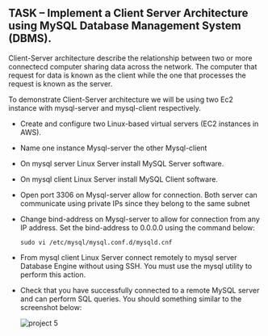 ## TASK – Implement a Client Server Architecture using MySQL Database Management System (DBMS).

Client-Server architecture describe the relationship between two or more connectecd computer sharing data across the network. The computer that request for data is known as the client while the one that processes the request is known as the server.

To demonstrate Client-Server architecture we will be using two Ec2 instance with mysql-server and mysql-client respectively.

- Create and configure two Linux-based virtual servers (EC2 instances in AWS).

- Name one instance Mysql-server the other Mysql-client

- On mysql server Linux Server install MySQL Server software.

- On mysql client Linux Server install MySQL Client software.

- Open port 3306 on Mysql-server allow for connection. Both server can communicate using private IPs since they belong to the same subnet

- Change bind-address on Mysql-server to allow for connection from any IP address. Set the bind-address to 0.0.0.0 using the command below:

  `sudo vi /etc/mysql/mysql.conf.d/mysqld.cnf`
  
- From mysql client Linux Server connect remotely to mysql server Database Engine without using SSH. You must use the mysql utility to perform this action.

- Check that you have successfully connected to a remote MySQL server and can perform SQL queries. You should something similar to the screenshot below:


  ![project 5](https://user-images.githubusercontent.com/52359007/165758860-469dc6e0-326b-4cee-b083-f64a8497b6bd.PNG)

